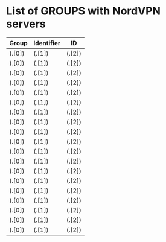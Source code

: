 # List of GROUPS with NordVPN servers

Group | Identifier | ID
------|------------|---
\(.[0]) | \(.[1]) | \(.[2])
\(.[0]) | \(.[1]) | \(.[2])
\(.[0]) | \(.[1]) | \(.[2])
\(.[0]) | \(.[1]) | \(.[2])
\(.[0]) | \(.[1]) | \(.[2])
\(.[0]) | \(.[1]) | \(.[2])
\(.[0]) | \(.[1]) | \(.[2])
\(.[0]) | \(.[1]) | \(.[2])
\(.[0]) | \(.[1]) | \(.[2])
\(.[0]) | \(.[1]) | \(.[2])
\(.[0]) | \(.[1]) | \(.[2])
\(.[0]) | \(.[1]) | \(.[2])
\(.[0]) | \(.[1]) | \(.[2])
\(.[0]) | \(.[1]) | \(.[2])
\(.[0]) | \(.[1]) | \(.[2])
\(.[0]) | \(.[1]) | \(.[2])
\(.[0]) | \(.[1]) | \(.[2])
\(.[0]) | \(.[1]) | \(.[2])
\(.[0]) | \(.[1]) | \(.[2])
